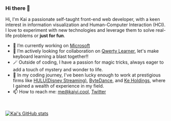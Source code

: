 ### Hi there 👋

Hi, I'm Kai a passionate self-taught front-end web developer, with a keen interest in information visualization and Human-Computer Interaction (HCI). I love to experiment with new technologies and leverage them to solve real-life problems or **just for fun**.
<br/>

- 🔭 I’m currently working on [Microsoft](https://www.microsoft.com/)
- 👯 I’m actively looking for collaboration on [Qwerty Learner](https://github.com/Kaiyiwing/qwerty-learner), let's make keyboard learning a blast together!!
- 🪄 Outside of coding, I have a passion for magic tricks, always eager to add a touch of mystery and wonder to life.
- 📝 In my coding journey, I've been lucky enough to work at prestigious firms like [HULU(Disney Streaming)](https://hulu.com), [ByteDance](https://www.bytedance.com/en/), and [Ke Holdings](https://investors.ke.com/), where I gained a wealth of experience in my field.
- 📫 How to reach me: <me@kaiyi.cool>, [Twitter](https://twitter.com/real_kai42)

<br/>

[![Kai's GitHub stats](https://github-readme-stats.vercel.app/api?username=RealKai42&count_private=true&show_icons=true&theme=material-palenight)](https://github.com/anuraghazra/github-readme-stats)
